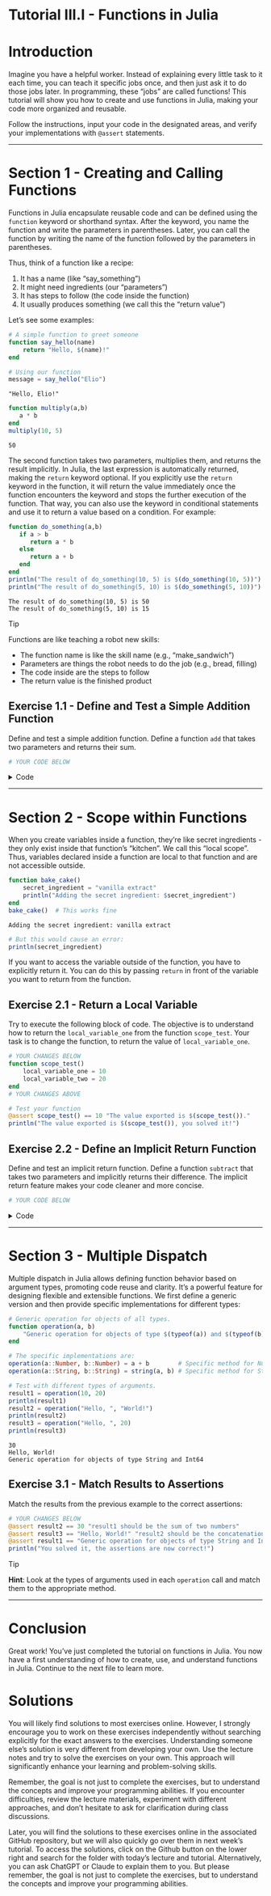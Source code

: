 # Tutorial III.I - Functions in Julia


# Introduction

Imagine you have a helpful worker. Instead of explaining every little
task to it each time, you can teach it specific jobs once, and then just
ask it to do those jobs later. In programming, these “jobs” are called
functions! This tutorial will show you how to create and use functions
in Julia, making your code more organized and reusable.

Follow the instructions, input your code in the designated areas, and
verify your implementations with `@assert` statements.

------------------------------------------------------------------------

# Section 1 - Creating and Calling Functions

Functions in Julia encapsulate reusable code and can be defined using
the `function` keyword or shorthand syntax. After the keyword, you name
the function and write the parameters in parentheses. Later, you can
call the function by writing the name of the function followed by the
parameters in parentheses.

Thus, think of a function like a recipe:

1.  It has a name (like “say_something”)
2.  It might need ingredients (our “parameters”)
3.  It has steps to follow (the code inside the function)
4.  It usually produces something (we call this the “return value”)

Let’s see some examples:

``` julia
# A simple function to greet someone
function say_hello(name)
    return "Hello, $(name)!"
end

# Using our function
message = say_hello("Elio")
```

    "Hello, Elio!"

``` julia
function multiply(a,b)
   a * b
end
multiply(10, 5)
```

    50

The second function takes two parameters, multiplies them, and returns
the result implicitly. In Julia, the last expression is automatically
returned, making the `return` keyword optional. If you explicitly use
the `return` keyword in the function, it will return the value
immediately once the function encounters the keyword and stops the
further execution of the function. That way, you can also use the
keyword in conditional statements and use it to return a value based on
a condition. For example:

``` julia
function do_something(a,b)
   if a > b
      return a * b
   else
      return a + b
   end
end
println("The result of do_something(10, 5) is $(do_something(10, 5))")
println("The result of do_something(5, 10) is $(do_something(5, 10))")
```

    The result of do_something(10, 5) is 50
    The result of do_something(5, 10) is 15

> [!TIP]
>
> Functions are like teaching a robot new skills:
>
> - The function name is like the skill name (e.g., “make_sandwich”)
> - Parameters are things the robot needs to do the job (e.g., bread,
>   filling)
> - The code inside are the steps to follow
> - The return value is the finished product

## Exercise 1.1 - Define and Test a Simple Addition Function

Define and test a simple addition function. Define a function `add` that
takes two parameters and returns their sum.

``` julia
# YOUR CODE BELOW
```

<details class="code-fold">
<summary>Code</summary>

``` julia
# Test your answer
@assert add(10, 5) == 15 "The sum computed is $(add(10, 5)) but should be 15."
println("The sum computed is $(add(10, 5)), wonderful!")
```

</details>

------------------------------------------------------------------------

# Section 2 - Scope within Functions

When you create variables inside a function, they’re like secret
ingredients - they only exist inside that function’s “kitchen”. We call
this “local scope”. Thus, variables declared inside a function are local
to that function and are not accessible outside.

``` julia
function bake_cake()
    secret_ingredient = "vanilla extract"
    println("Adding the secret ingredient: $secret_ingredient")
end
bake_cake()  # This works fine
```

    Adding the secret ingredient: vanilla extract

``` julia
# But this would cause an error:
println(secret_ingredient)
```

If you want to access the variable outside of the function, you have to
explicitly return it. You can do this by passing `return` in front of
the variable you want to return from the function.

## Exercise 2.1 - Return a Local Variable

Try to execute the following block of code. The objective is to
understand how to return the `local_variable_one` from the function
`scope_test`. Your task is to change the function, to return the value
of `local_variable_one`.

``` julia
# YOUR CHANGES BELOW
function scope_test()
    local_variable_one = 10
    local_variable_two = 20
end
# YOUR CHANGES ABOVE
```

``` julia
# Test your function
@assert scope_test() == 10 "The value exported is $(scope_test())."
println("The value exported is $(scope_test()), you solved it!")
```

## Exercise 2.2 - Define an Implicit Return Function

Define and test an implicit return function. Define a function
`subtract` that takes two parameters and implicitly returns their
difference. The implicit return feature makes your code cleaner and more
concise.

``` julia
# YOUR CODE BELOW
```

<details class="code-fold">
<summary>Code</summary>

``` julia
# Test your answer
@assert subtract(10, 5) == 5  "The difference computed is $(subtract(10, 5)) but should be 5."
println("The difference computed is $(subtract(10, 5)), perfect!")
```

</details>

------------------------------------------------------------------------

# Section 3 - Multiple Dispatch

Multiple dispatch in Julia allows defining function behavior based on
argument types, promoting code reuse and clarity. It’s a powerful
feature for designing flexible and extensible functions. We first define
a generic version and then provide specific implementations for
different types:

``` julia
# Generic operation for objects of all types.
function operation(a, b)
    "Generic operation for objects of type $(typeof(a)) and $(typeof(b))"
end

# The specific implementations are:
operation(a::Number, b::Number) = a + b        # Specific method for Number types.
operation(a::String, b::String) = string(a, b) # Specific method for String types.

# Test with different types of arguments.
result1 = operation(10, 20)
println(result1)
result2 = operation("Hello, ", "World!")
println(result2)
result3 = operation("Hello, ", 20)
println(result3)
```

    30
    Hello, World!
    Generic operation for objects of type String and Int64

## Exercise 3.1 - Match Results to Assertions

Match the results from the previous example to the correct assertions:

``` julia
# YOUR CHANGES BELOW
@assert result2 == 30 "result1 should be the sum of two numbers"
@assert result3 == "Hello, World!" "result2 should be the concatenation of two strings"
@assert result1 == "Generic operation for objects of type String and Int64" "result3 should use the generic operation"
println("You solved it, the assertions are now correct!")
```

> [!TIP]
>
> **Hint**: Look at the types of arguments used in each `operation` call
> and match them to the appropriate method.

------------------------------------------------------------------------

# Conclusion

Great work! You’ve just completed the tutorial on functions in Julia.
You now have a first understanding of how to create, use, and understand
functions in Julia. Continue to the next file to learn more.

# Solutions

You will likely find solutions to most exercises online. However, I
strongly encourage you to work on these exercises independently without
searching explicitly for the exact answers to the exercises.
Understanding someone else’s solution is very different from developing
your own. Use the lecture notes and try to solve the exercises on your
own. This approach will significantly enhance your learning and
problem-solving skills.

Remember, the goal is not just to complete the exercises, but to
understand the concepts and improve your programming abilities. If you
encounter difficulties, review the lecture materials, experiment with
different approaches, and don’t hesitate to ask for clarification during
class discussions.

Later, you will find the solutions to these exercises online in the
associated GitHub repository, but we will also quickly go over them in
next week’s tutorial. To access the solutions, click on the Github
button on the lower right and search for the folder with today’s lecture
and tutorial. Alternatively, you can ask ChatGPT or Claude to explain
them to you. But please remember, the goal is not just to complete the
exercises, but to understand the concepts and improve your programming
abilities.
